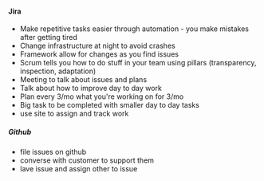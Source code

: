 #### Jira
- Make repetitive tasks easier through automation \- you make mistakes after getting tired
- Change infrastructure at night to avoid crashes
- Framework allow for changes as you find issues
- Scrum tells you how to do stuff in your team using pillars (transparency, inspection, adaptation)
- Meeting to talk about issues and plans
- Talk about how to improve day to day work
- Plan every 3/mo what you're working on for 3/mo
- Big task to be completed with smaller day to day tasks
- use site to assign and track work
##### Github
- file issues on github
- converse with customer to support them
- lave issue and assign other to issue
